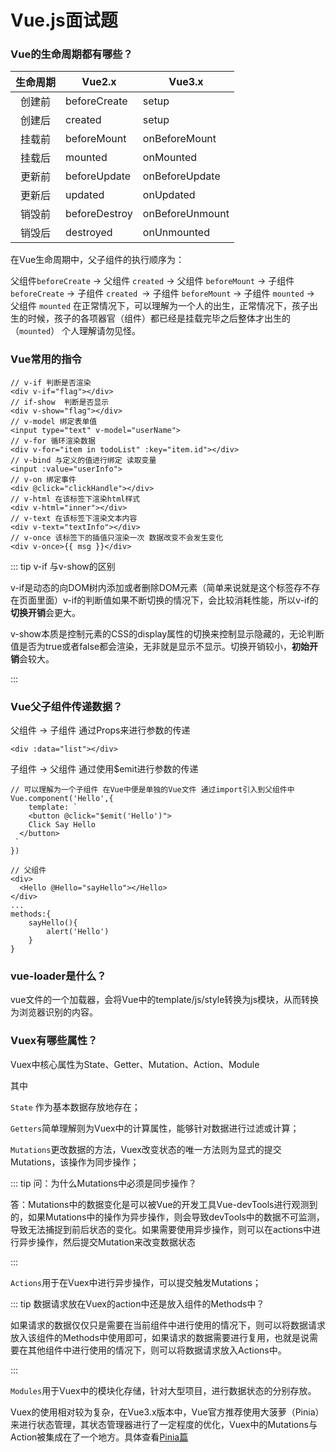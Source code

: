 # Vue.js面试题

### Vue的生命周期都有哪些？

| 生命周期 | Vue2.x        | Vue3.x          |
| :------: | ------------- | --------------- |
|  创建前  | beforeCreate  | setup           |
|  创建后  | created       | setup           |
|  挂载前  | beforeMount   | onBeforeMount   |
|  挂载后  | mounted       | onMounted       |
|  更新前  | beforeUpdate  | onBeforeUpdate  |
|  更新后  | updated       | onUpdated       |
|  销毁前  | beforeDestroy | onBeforeUnmount |
|  销毁后  | destroyed     | onUnmounted     |

在Vue生命周期中，父子组件的执行顺序为：

父组件`beforeCreate` -> 父组件 `created` -> 父组件 `beforeMount` -> 子组件` beforeCreate` -> 子组件 `created `-> 子组件 `beforeMount` -> 子组件 `mounted` -> 父组件 `mounted` 在正常情况下，可以理解为一个人的出生，正常情况下，孩子出生的时候，孩子的各项器官（组件）都已经是挂载完毕之后整体才出生的（`mounted`） 个人理解请勿见怪。

### Vue常用的指令

```vue
// v-if 判断是否渲染
<div v-if="flag"></div>
// if-show  判断是否显示
<div v-show="flag"></div>
// v-model 绑定表单值
<input type="text" v-model="userName">
// v-for 循环渲染数据
<div v-for="item in todoList" :key="item.id"></div>
// v-bind 与定义的值进行绑定 读取变量
<input :value="userInfo">
// v-on 绑定事件
<div @click="clickHandle"></div>
// v-html 在该标签下渲染html样式
<div v-html="inner"></div>
// v-text 在该标签下渲染文本内容
<div v-text="textInfo"></div>
// v-once 该标签下的插值只渲染一次 数据改变不会发生变化
<div v-once>{{ msg }}</div>
```

::: tip v-if 与v-show的区别

v-if是动态的向DOM树内添加或者删除DOM元素（简单来说就是这个标签存不存在页面里面）v-if的判断值如果不断切换的情况下，会比较消耗性能，所以v-if的**切换开销**会更大。

v-show本质是控制元素的CSS的display属性的切换来控制显示隐藏的，无论判断值是否为true或者false都会渲染，无非就是显示不显示。切换开销较小，**初始开销**会较大。

:::

### Vue父子组件传递数据？

父组件 -> 子组件 通过Props来进行参数的传递

```vue
<div :data="list"></div>
```

子组件 -> 父组件 通过使用$emit进行参数的传递

```vue
// 可以理解为一个子组件 在Vue中便是单独的Vue文件 通过import引入到父组件中
Vue.component('Hello',{
	template: `
	<button @click="$emit('Hello')">
  	Click Say Hello
  </button>
 `
})

// 父组件
<div>
  <Hello @Hello="sayHello"></Hello>
</div>
...
methods:{
	sayHello(){
		alert('Hello')
	}
}
```

### vue-loader是什么？

vue文件的一个加载器，会将Vue中的template/js/style转换为js模块，从而转换为浏览器识别的内容。

### Vuex有哪些属性？

Vuex中核心属性为State、Getter、Mutation、Action、Module

其中

`State` 作为基本数据存放地存在；

`Getters`简单理解则为Vuex中的计算属性，能够针对数据进行过滤或计算；

`Mutations`更改数据的方法，Vuex改变状态的唯一方法则为显式的提交Mutations，该操作为同步操作；

::: tip 问：为什么Mutations中必须是同步操作？

答：Mutations中的数据变化是可以被Vue的开发工具Vue-devTools进行观测到的，如果Mutations中的操作为异步操作，则会导致devTools中的数据不可监测，导致无法捕捉到前后状态的变化。如果需要使用异步操作，则可以在actions中进行异步操作，然后提交Mutation来改变数据状态

:::

`Actions`用于在Vuex中进行异步操作，可以提交触发Mutations；

::: tip 数据请求放在Vuex的action中还是放入组件的Methods中？

如果请求的数据仅仅只是需要在当前组件中进行使用的情况下，则可以将数据请求放入该组件的Methods中使用即可，如果请求的数据需要进行复用，也就是说需要在其他组件中进行使用的情况下，则可以将数据请求放入Actions中。

:::

`Modules`用于Vuex中的模块化存储，针对大型项目，进行数据状态的分别存放。

Vuex的使用相对较为复杂，在Vue3.x版本中，Vue官方推荐使用大菠萝（Pinia）来进行状态管理，其状态管理器进行了一定程度的优化，Vuex中的Mutations与Action被集成在了一个地方。具体查看[Pinia篇](../pages/Vue/pinia)
